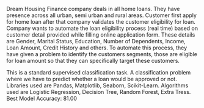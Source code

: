 Dream Housing Finance company deals in all home loans. They have presence across all urban, semi urban and rural areas. Customer first apply for home loan after that company validates the customer eligibility for loan. Company wants to automate the loan eligibility process (real time) based on customer detail provided while filling online application form. These details are Gender, Marital Status, Education, Number of Dependents, Income, Loan Amount, Credit History and others. To automate this process, they have given a problem to identify the customers segments, those are eligible for loan amount so that they can specifically target these customers.

This is a standard supervised classification task. A classification problem where we have to predict whether a loan would be approved or not. Libraries used are Pandas, Matplotlib, Seaborn, Scikit-Learn. Algorithms used are Logistic Regression, Decision Tree, Random Forest, Extra Tress. Best Model Accuracy: 81.00
